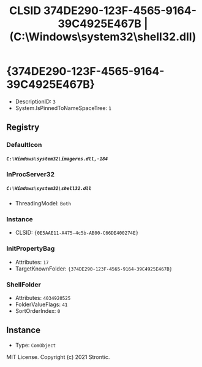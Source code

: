 ﻿---
title: "CLSID 374DE290-123F-4565-9164-39C4925E467B | (C:\\Windows\\system32\\shell32.dll)"
excerpt: What is COM-Object CLSID 374DE290-123F-4565-9164-39C4925E467B?
---

# {374DE290-123F-4565-9164-39C4925E467B}

* DescriptionID: `3`
* System.IsPinnedToNameSpaceTree: `1`

## Registry


### DefaultIcon

##### `C:\Windows\system32\imageres.dll,-184`

### InProcServer32

##### `C:\Windows\system32\shell32.dll`
* ThreadingModel: `Both`

### Instance

* CLSID: `{0E5AAE11-A475-4c5b-AB00-C66DE400274E}`

### InitPropertyBag

* Attributes: `17`
* TargetKnownFolder: `{374DE290-123F-4565-9164-39C4925E467B}`

### ShellFolder

* Attributes: `4034920525`
* FolderValueFlags: `41`
* SortOrderIndex: `0`

## Instance

* Type: `ComObject`

MIT License. Copyright (c) 2021 Strontic.


